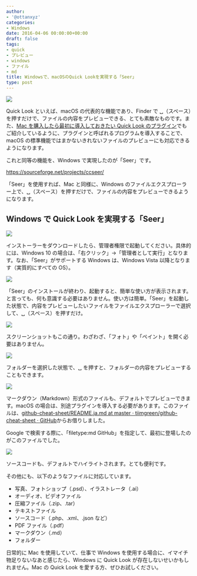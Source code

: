 ```yaml
---
author:
- '@ottanxyz'
categories:
- Windows
date: 2016-04-06 00:00:00+00:00
draft: false
tags:
- quick
- プレビュー
- windows
- ファイル
- md
title: Windowsで、macOSのQuick Lookを実現する「Seer」
type: post
---
```


![](160423-571b71955920d-1.png)

Quick Look といえば、macOS の代表的な機能であり、Finder で ␣（スペース）を押すだけで、ファイルの内容をプレビューできる、とても素敵なものです。また、[Mac を購入したら最初に導入しておきたい Quick Look のプラグイン](/posts/2014/09/quick-look-plugin-78/)でもご紹介しているように、プラグインと呼ばれるプログラムを導入することで、macOS の標準機能ではまかないきれないファイルのプレビューにも対応できるようになります。

これと同等の機能を、Windows で実現したのが「Seer」です。

https://sourceforge.net/projects/ccseer/

「Seer」を使用すれば、Mac と同様に、Windows のファイルエクスプローラー上で、␣（スペース）を押すだけで、ファイルの内容をプレビューできるようになります。

## Windows で Quick Look を実現する「Seer」

![](160423-571b7184c673b-1.png)

インストーラーをダウンロードしたら、管理者権限で起動してください。具体的には、Windows 10 の場合は、「右クリック」→「管理者として実行」となります。なお、「Seer」がサポートする Windows は、Windows Vista 以降となります（実質的にすべての OS）。

![](160423-571b7199b85b3-1.png)

「Seer」のインストールが終わり、起動すると、簡単な使い方が表示されます。と言っても、何も意識する必要はありません。使い方は簡単。「Seer」を起動した状態で、内容をプレビューしたいファイルをファイルエクスプローラーで選択して、␣（スペース）を押すだけ。

![](160423-571b71aa262ab-1.png)

スクリーンショットもこの通り。わざわざ、「フォト」や「ペイント」を開く必要はありません。

![](160423-571b71bac7d6f-1.png)

フォルダーを選択した状態で、␣ を押すと、フォルダーの内容をプレビューすることもできます。

![](160423-571b71cae629e-1.png)

マークダウン（Markdown）形式のファイルも、デフォルトでプレビューできます。macOS の場合は、別途プラグインを導入する必要があります。このファイルは、[github-cheat-sheet/README.ja.md at master · tiimgreen/github-cheat-sheet · GitHub](https://github.com/tiimgreen/github-cheat-sheet/blob/master/README.ja.md)からお借りしました。

Google で検索する際に、「filetype:md GitHub」を指定して、最初に登場したのがこのファイルでした。

![](160423-571b71e0a1a0f-1.png)

ソースコードも、デフォルトでハイライトされます。とても便利です。

その他にも、以下のようなファイルに対応しています。

- 写真、フォトショップ（.psd）、イラストレータ（.ai）
- オーディオ、ビデオファイル
- 圧縮ファイル（.zip、.tar）
- テキストファイル
- ソースコード（.php、.xml、.json など）
- PDF ファイル（.pdf）
- マークダウン（.md）
- フォルダー

日常的に Mac を使用していて、仕事で Windows を使用する場合に、イマイチ物足りないなあと感じたら、Windows に Quick Look が存在しないせいかもしれません。Mac の Quick Look を愛する方、ぜひお試しください。